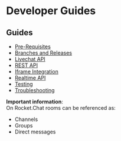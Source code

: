 # Developer Guides

## Guides

- [Pre-Requisites](Pre-Requisites/)
- [Branches and Releases](Branches%20and%20Releases/)
- [Livechat API](Livechat%20API/)
- [REST API](REST%20API/)
- [Iframe Integration](Iframe%20Integration/)
- [Realtime API](Realtime-API/)
- [Testing](Testing/)
- [Troubleshooting](Troubleshooting/)

**Important information**:  
On Rocket.Chat rooms can be referenced as:

- Channels
- Groups
- Direct messages